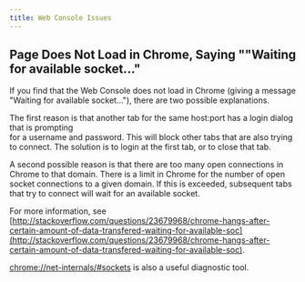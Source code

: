 ```yaml
---
title: Web Console Issues
---
```


## Page Does Not Load in Chrome, Saying ""Waiting for available socket..."

If you find that the Web Console does not load in Chrome (giving a message "Waiting for available 
socket..."), there are two possible explanations.

The first reason is that another tab for the same host:port has a login dialog that is prompting  
for a username and password. This will block other tabs that are also trying to connect. The 
solution is to login at the first tab, or to close that tab.

A second possible reason is that there are too many open connections in Chrome to that domain. 
There is a limit in Chrome for the number of open socket connections to a given domain. If this
is exceeded, subsequent tabs that try to connect will wait for an available socket.

For more information, see 
[http://stackoverflow.com/questions/23679968/chrome-hangs-after-certain-amount-of-data-transfered-waiting-for-available-soc](http://stackoverflow.com/questions/23679968/chrome-hangs-after-certain-amount-of-data-transfered-waiting-for-available-soc).

[chrome://net-internals/#sockets](chrome://net-internals/#sockets) is also a useful diagnostic tool.
